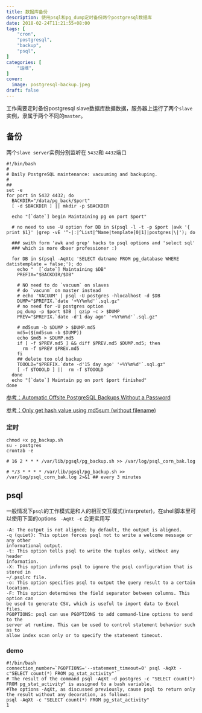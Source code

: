 ```yaml
---
title: 数据库备份
description: 使用psql和pg_dump定时备份两个postgresql数据库
date: 2018-02-24T11:21:55+08:00
tags: [
    "cron",
    "postgresql",
    "backup",
    "psql",
]
categories: [
    "运维",
]
cover:
  image: postgresql-backup.jpeg
draft: false
---
```


工作需要定时备份postgresql slave数据库数据数据，服务器上运行了两个`slave`实例，隶属于两个不同的`master`。


## 备份
两个`slave server`实例分别监听在 `5432`和 `4432`端口
```shell
#!/bin/bash
#
# Daily PostgreSQL maintenance: vacuuming and backuping.
#
##
set -e
for port in 5432 4432; do
  BACKDIR="/data/pg_back/$port"
  [ -d $BACKDIR ] || mkdir -p $BACKDIR

  echo "[`date`] begin Maintaining pg on port $port"
  
  # no need to use -U option for DB in $(psql -l -t -p $port |awk '{ print $1}' |grep -vE '^-|:|^List|^Name|template[0|1]|postgres|\|'); do
  
  ### swith form 'awk and grep' hacks to psql options and 'select sql'
  ### which is more dbaer professioner :)
  
  for DB in $(psql -AqXtc 'SELECT datname FROM pg_database WHERE datistemplate = false;'); do
    echo "  [`date`] Maintaining $DB"
    PREFIX="$BACKDIR/$DB"
    
    # NO need to do `vacuum` on slaves
    # do `vacunm` on master instead
    # echo 'VACUUM' | psql -U postgres -hlocalhost -d $DB
    DUMP="$PREFIX.`date '+%Y%m%d'`.sql.gz"
    # no need for -U postgres option
    pg_dump -p $port $DB | gzip -c > $DUMP
    PREV="$PREFIX.`date -d'1 day ago' '+%Y%m%d'`.sql.gz"

    # md5sum -b $DUMP > $DUMP.md5
    md5=($(md5sum -b $DUMP))
    echo $md5 > $DUMP.md5
    if [ -f $PREV.md5 ] && diff $PREV.md5 $DUMP.md5; then
      rm -f $PREV $PREV.md5
    fi
    ## delete too old backup
    TOOOLD="$PREFIX.`date -d'15 day ago' '+%Y%m%d'`.sql.gz"
    [ -f $TOOOLD ] ||  rm -f $TOOOLD
  done
  echo "[`date`] Maintain pg on port $port finished"
done
```

[参考：Automatic Offsite PostgreSQL Backups Without a Password](https://luxagraf.net/src/automatic-offsite-postgresql-backups)

[参考：Only get hash value using md5sum (without filename) ](https://stackoverflow.com/a/5773761)

### 定时
```shell
chmod +x pg_backup.sh
su - postgres
crontab -e

# 16 2 * * * /var/lib/pgsql/pg_backup.sh >> /var/log/psql_corn_bak.log

# */3 * * * * /var/lib/pgsql/pg_backup.sh >> /var/log/psql_corn_bak.log 2>&1 ## every 3 minutes

```

## psql
一般情况下`psql`的工作模式是和人的相互交互模式(interpreter)，在shell脚本里可以使用下面的options ` -AqXt -c`
会更实用写
```shell
-A: The output is not aligned; by default, the output is aligned.
-q (quiet): This option forces psql not to write a welcome message or any other
informational output.
-t: This option tells psql to write the tuples only, without any header
information.
-X: This option informs psql to ignore the psql configuration that is stored in
~/.psqlrc file.
-o: This option specifies psql to output the query result to a certain location.
-F: This option determines the field separator between columns. This option can
be used to generate CSV, which is useful to import data to Excel files.
PGOPTIONS: psql can use PGOPTIONS to add command-line options to send to the
server at runtime. This can be used to control statement behavior such as to
allow index scan only or to specify the statement timeout.

```
### demo
```shell
#!/bin/bash
connection_number=`PGOPTIONS='--statement_timeout=0' psql -AqXt -c"SELECT count(*) FROM pg_stat_activity"`
# The result of the command psql -AqXt –d postgres -c "SELECT count(*) FROM pg_stat_activity" is assigned to a bash variable. 
#The options -AqXt, as discussed previously, cause psql to return only the result without any decoration, as follows:
psql -AqXt -c "SELECT count(*) FROM pg_stat_activity"
1

```
